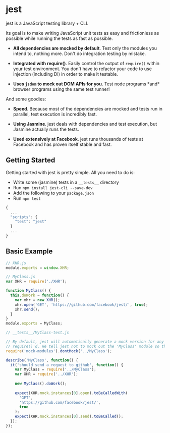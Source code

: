 # jest

jest is a JavaScript testing library + CLI.

Its goal is to make writing JavaScript unit tests as easy and frictionless as possible while running the tests as fast as possible.

- **All dependencies are mocked by default**. Test only the modules you intend to, nothing more. Don't do integration testing by mistake.

- **Integrated with require()**. Easily control the output of `require()` within your test environment. You don't have to refactor your code to use injection (including DI) in order to make it testable.

- **Uses `jsdom` to mock out DOM APIs for you**. Test node programs \*and\* browser programs using the same test runner!

And some goodies:

- **Speed**. Because most of the dependencies are mocked and tests run in parallel, test execution is incredibly fast.

- **Using Jasmine**. jest deals with dependencies and test execution, but Jasmine actually runs the tests.

- **Used extensively at Facebook**. jest runs thousands of tests at Facebook and has proven itself stable and fast.

## Getting Started

Getting started with jest is pretty simple. All you need to do is:

* Write some (jasmine) tests in a `__tests__` directory
* Run `npm install jest-cli --save-dev`
* Add the following to your `package.json`
* Run `npm test`

```js
{
  ...
  "scripts": {
    "test": "jest"
  }
  ...
}
```

## Basic Example

```js
// XHR.js
module.exports = window.XHR;
```

```js
// MyClass.js
var XHR = require('./XHR');

function MyClass() {
  this.doWork = function() {
    var xhr = new XHR();
    xhr.open('GET', 'https://github.com/facebook/jest/', true);
    xhr.send();
  }
}
module.exports = MyClass;
```

```js
// __tests__/MyClass-test.js

// By default, jest will automatically generate a mock version for any module when it is
// require()'d. We tell jest not to mock out the 'MyClass' module so that we can test it.
require('mock-modules').dontMock('../MyClass');

describe('MyClass', function() {
  it('should send a request to github', function() {
    var MyClass = require('../MyClass');
    var XHR = require('../XHR');
    
    new MyClass().doWork();
    
    expect(XHR.mock.instances[0].open).toBeCalledWith(
      'GET',
      'https://github.com/facebook/jest/',
      true
    );
    expect(XHR.mock.instances[0].send).toBeCalled();
  });
});
```
